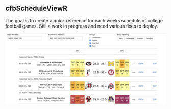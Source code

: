 ## cfbScheduleViewR

The goal is to create a quick reference for each weeks schedule of college 
football games. Still a work in progress and need various fixes to deploy.

![A work in progress screenshot of the app](https://github.com/hbmccreery/cfbScheduleViewR/blob/master/inst/figures/example_screenshot.png?raw=true)
